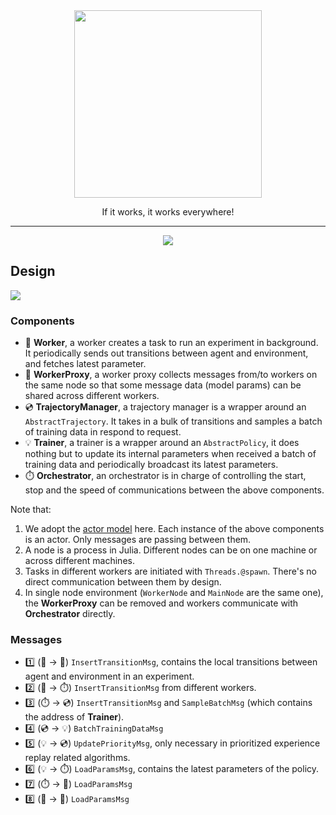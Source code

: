 <div align="center">
<a href="https://en.wikipedia.org/wiki/Chinese_garden"> <img src="./docs/imgs/window.jpg" height="300px"> </a>
<p> If it works, it works everywhere!</p>
</div>

<hr>
<p align="center">
  <a href="https://github.com/JuliaReinforcementLearning/DistributedReinforcementLearning.jl/actions?query=workflow%3ACI">
  <img src="https://github.com/JuliaReinforcementLearning/DistributedReinforcementLearning.jl/workflows/CI/badge.svg">
  </a>
</p>

## Design

![](./docs/imgs/design.png)

### Components

- 👷 **Worker**, a worker creates a task to run an experiment in background. It periodically sends out transitions between agent and environment, and fetches latest parameter.
- 📢 **WorkerProxy**, a worker proxy collects messages from/to workers on the same node so that some message data (model params) can be shared across different workers.
- 💿 **TrajectoryManager**, a trajectory manager is a wrapper around an `AbstractTrajectory`. It takes in a bulk of transitions and samples a batch of training data in respond to request.
- 💡 **Trainer**, a trainer is a wrapper around an `AbstractPolicy`, it does nothing but to update its internal parameters when received a batch of training data and periodically broadcast its latest parameters.
- ⏱️ **Orchestrator**, an orchestrator is in charge of controlling the start, stop and the speed of communications between the above components.

Note that:

1. We adopt the [actor model](https://en.wikipedia.org/wiki/Actor_model) here. Each instance of the above components is an actor. Only messages are passing between them.
1. A node is a process in Julia. Different nodes can be on one machine or across different machines.
1. Tasks in different workers are initiated with `Threads.@spawn`. There's no direct communication between them by design.
1. In single node environment (`WorkerNode` and `MainNode` are the same one), the **WorkerProxy** can be removed and workers communicate with **Orchestrator** directly.

### Messages

- 1️⃣ (👷 → 📢) `InsertTransitionMsg`, contains the local transitions between agent and environment in an experiment.
- 2️⃣ (📢 → ⏱️) `InsertTransitionMsg` from different workers.
- 3️⃣ (⏱️ → 💿) `InsertTransitionMsg` and `SampleBatchMsg` (which contains the address of **Trainer**). 
- 4️⃣ (💿 → 💡) `BatchTrainingDataMsg`
- 5️⃣ (💡 → 💿) `UpdatePriorityMsg`, only necessary in prioritized experience replay related algorithms.
- 6️⃣ (💡 → ⏱️) `LoadParamsMsg`, contains the latest parameters of the policy.
- 7️⃣ (⏱️ → 📢) `LoadParamsMsg`
- 8️⃣ (📢 → 👷) `LoadParamsMsg`
